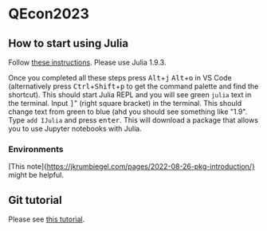 # QEcon2023

## How to start using Julia
Follow [these instructions](https://code.visualstudio.com/docs/languages/julia). Please use Julia 1.9.3.

Once you completed all these steps press <kbd>Alt</kbd>+<kbd>j</kbd> <kbd>Alt</kbd>+<kbd>o</kbd> in VS Code (alternatively press <kbd>Ctrl</kbd>+<kbd>Shift</kbd>+<kbd>p</kbd> to get the command palette and find the shortcut). This should start Julia REPL and you will see green `julia` text in the terminal. Input <kbd>]</kbd>" (right square bracket) in the terminal. This should change text from green to blue (ahd you should see something like "1.9". Type `add IJulia` and press <kbd>enter</kbd>. This will download a package that allows you to use Jupyter notebooks with Julia.

### Environments
[This note]{https://jkrumbiegel.com/pages/2022-08-26-pkg-introduction/} might be helpful.

## Git tutorial 
Please see [this tutorial](https://swcarpentry.github.io/git-novice/).   

